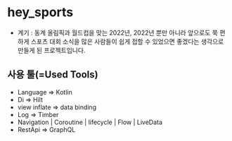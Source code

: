 hey_sports
==============================
- 계기 : 동계 올림픽과 월드컵을 맞는 2022년, 2022년 뿐만 아니라 앞으로도 쭉 편하게 스포츠 대회 소식을 많은 사람들이 쉽게 접할 수 있었으면 좋겠다는 생각으로 만들게 된 프로젝트입니다.

사용 툴(=Used Tools)
-------------------------------
- Language => Kotlin
- Di => Hilt
- view inflate => data binding
- Log => Timber
- Navigation | Coroutine | lifecycle | Flow | LiveData
- RestApi => GraphQL
